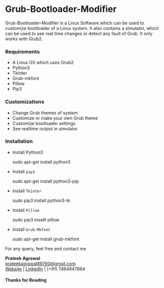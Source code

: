 # Grub-Bootloader-Modifier

Grub-Bootloader-Modifier is a Linux Software which can be used to customize bootloader of a Linux system. It also contains a simulator, which can be used to see real time changes or detect any fault of Grub. It only works with Grub2.

### Requirements 

- A Linux OS which uses Grub2
- Python3
- Tkinter
- Grub-mkfont
- Pillow
- Pip3

### Customizations

- Change Grub themes of system
- Customize or make your own Grub theme
- Customize bootloader settings
- See realtime output in simulator

### Installation

- Install Python3

    sudo apt-get install python3
    
- Install `pip3`

    sudo apt-get install python3-pip

- Install `Tkinter`

    sudo pip3 install python3-tk

- Install `Pillow`

    sudo pip3 insatll pillow
    
- Install `Grub-Mkfont`

    sudo apt-get install grub-mkfont


For any query, feel free and contact me


**Prateek Agrawal**  
prateekagrawal89760@gmail.com  
[Website][4] | [LinkedIn][5] | (+91) 7464847884

#### Thanks for Reading


 [4]: http://agrawal-prateek.github.io
 [5]: https://www.linkedin.com/in/agrawal-prateek
